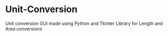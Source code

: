 # Unit-Conversion
Unit conversion GUI made using Python and Tkinter Library for Length and Area conversions
